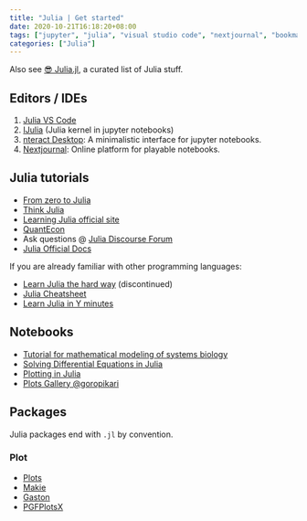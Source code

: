 ```yaml
---
title: "Julia | Get started"
date: 2020-10-21T16:18:20+08:00
tags: ["jupyter", "julia", "visual studio code", "nextjournal", "bookmark"]
categories: ["Julia"]
---
```


Also see [😎 Julia.jl](https://github.com/svaksha/Julia.jl), a curated list of Julia stuff.

## Editors / IDEs

1. [Julia VS Code](https://www.julia-vscode.org/docs/dev/setup/)
1. [IJulia](https://github.com/JuliaLang/IJulia.jl) (Julia kernel in jupyter notebooks)
1. [nteract Desktop](https://nteract.io/): A minimalistic interface for jupyter notebooks.
1. [Nextjournal](https://nextjournal.com/): Online platform for playable notebooks.

## Julia tutorials
- [From zero to Julia](https://techytok.com/from-zero-to-julia/)
- [Think Julia](https://benlauwens.github.io/ThinkJulia.jl/latest/book.html)
- [Learning Julia official site](https://julialang.org/learning/)
- [QuantEcon](https://lectures.quantecon.org/jl/)
- Ask questions @ [Julia Discourse Forum](https://discourse.julialang.org/)
- [Julia Official Docs](https://docs.julialang.org/en/v1/index.html)

If you are already familiar with other programming languages:
- [Learn Julia the hard way](https://scls.gitbooks.io/ljthw/content/) (discontinued)
- [Julia Cheatsheet](https://juliadocs.github.io/Julia-Cheat-Sheet/)
- [Learn Julia in Y minutes](https://learnxinyminutes.com/docs/julia/)

## Notebooks

- [Tutorial for mathematical modeling of systems biology](https://github.com/NTUMitoLab/BEBI-5009/tree/main/julia)
- [Solving Differential Equations in Julia](https://github.com/sosiristseng/DiffEq)
- [Plotting in Julia](https://github.com/sosiristseng/JuliaPlots)
- [Plots Gallery @goropikari](https://goropikari.github.io/PlotsGallery.jl/)

## Packages

Julia packages end with `.jl` by convention.

### Plot
- [Plots](https://github.com/JuliaPlots/Plots.jl)
- [Makie](https://github.com/JuliaPlots/Makie.jl)
- [Gaston](https://github.com/mbaz/Gaston.jl)
- [PGFPlotsX](https://github.com/KristofferC/PGFPlotsX.jl)

